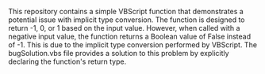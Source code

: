 This repository contains a simple VBScript function that demonstrates a potential issue with implicit type conversion. The function is designed to return -1, 0, or 1 based on the input value. However, when called with a negative input value, the function returns a Boolean value of False instead of -1. This is due to the implicit type conversion performed by VBScript. The bugSolution.vbs file provides a solution to this problem by explicitly declaring the function's return type.